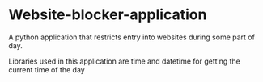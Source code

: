 # Website-blocker-application
A python application that restricts entry into websites during some part of day.

Libraries used in this application are time and datetime for getting the current time of the day 